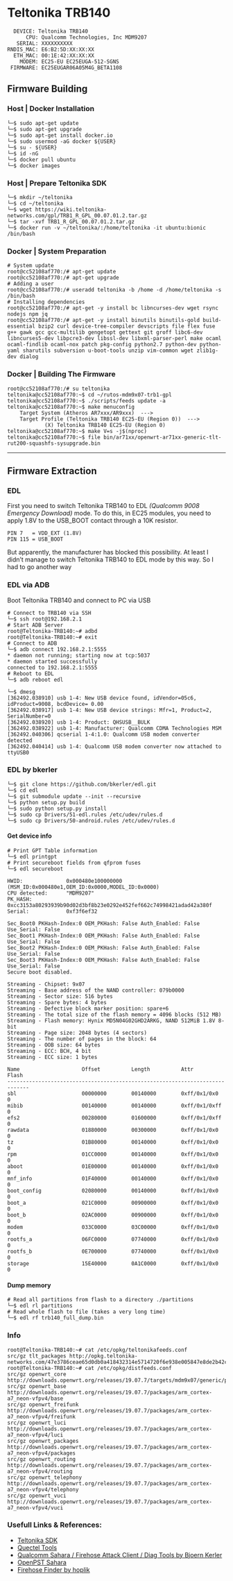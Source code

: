 # Teltonika TRB140
```
  DEVICE: Teltonika TRB140
      CPU: Qualcomm Technologies, Inc MDM9207
   SERIAL: XXXXXXXXXX
RNDIS_MAC: E6:B2:5D:XX:XX:XX
  ETH_MAC: 00:1E:42:XX:XX:XX
    MODEM: EC25-EU EC25EUGA-512-SGNS
 FIRMWARE: EC25EUGAR06A05M4G_BETA1108
 ```
## Firmware Building
### Host | Docker Installation
```
└─$ sudo apt-get update
└─$ sudo apt-get upgrade
└─$ sudo apt-get install docker.io
└─$ sudo usermod -aG docker ${USER}
└─$ su - ${USER}
└─$ id -nG
└─$ docker pull ubuntu
└─$ docker images
```
### Host | Prepare Teltonika SDK
```
└─$ mkdir ~/teltonika
└─$ cd ~/teltonika
└─$ wget https://wiki.teltonika-networks.com/gpl/TRB1_R_GPL_00.07.01.2.tar.gz
└─$ tar -xvf TRB1_R_GPL_00.07.01.2.tar.gz
└─$ docker run -v ~/teltonika/:/home/teltonika -it ubuntu:bionic /bin/bash
```
### Docker | System Preparation
```
# System update
root@cc52108af770:/# apt-get update
root@cc52108af770:/# apt-get upgrade
# Adding a user
root@cc52108af770:/# useradd teltonika -b /home -d /home/teltonika -s /bin/bash
# Installing dependencies
root@cc52108af770:/# apt-get -y install bc libncurses-dev wget rsync nodejs npm jq
root@cc52108af770:/# apt-get -y install binutils binutils-gold build-essential bzip2 curl device-tree-compiler devscripts file flex fuse g++ gawk gcc gcc-multilib gengetopt gettext git groff libc6-dev libncurses5-dev libpcre3-dev libssl-dev libxml-parser-perl make ocaml ocaml-findlib ocaml-nox patch pkg-config python2.7 python-dev python-yaml sharutils subversion u-boot-tools unzip vim-common wget zlib1g-dev dialog
```
### Docker | Building The Firmware
```
root@cc52108af770:/# su teltonika
teltonika@cc52108af770:~$ cd ~/rutos-mdm9x07-trb1-gpl
teltonika@cc52108af770:~$ ./scripts/feeds update -a
teltonika@cc52108af770:~$ make menuconfig
	Target System (Atheros AR7xxx/AR9xxx)  --->
	Target Profile (Teltonika TRB140 EC25-EU (Region 0))  --->
	        (X) Teltonika TRB140 EC25-EU (Region 0)
teltonika@cc52108af770:~$ make V=s -j$(nproc)
teltonika@cc52108af770:~$ file bin/ar71xx/openwrt-ar71xx-generic-tlt-rut200-squashfs-sysupgrade.bin
```
---
 
## Firmware Extraction
### EDL
 First you need to switch Teltonika TRB140 to EDL _(Qualcomm 9008 Emergency Download)_ mode.
 To do this, in EC25 modules, you need to apply 1.8V to the USB_BOOT contact through a 10K resistor.
 ``` 
 PIN 7   = VDD_EXT (1.8V)
 PIN 115 = USB_BOOT
 ```
 But apparently, the manufacturer has blocked this possibility. At least I didn’t manage to switch Teltonika TRB140 to EDL mode by this way.
 So I had to go another way
### EDL via ADB
 Boot Teltonika TRB140 and connect to PC via USB
```
# Connect to TRB140 via SSH
└─$ ssh root@192.168.2.1
# Start ADB Server
root@Teltonika-TRB140:~# adbd
root@Teltonika-TRB140:~# exit
# Connect to ADB
└─$ adb connect 192.168.2.1:5555
* daemon not running; starting now at tcp:5037
* daemon started successfully
connected to 192.168.2.1:5555
# Reboot to EDL
└─$ adb reboot edl
```
```
└─$ dmesg
[362492.038910] usb 1-4: New USB device found, idVendor=05c6, idProduct=9008, bcdDevice= 0.00
[362492.038917] usb 1-4: New USB device strings: Mfr=1, Product=2, SerialNumber=0
[362492.038920] usb 1-4: Product: QHSUSB__BULK
[362492.038922] usb 1-4: Manufacturer: Qualcomm CDMA Technologies MSM
[362492.040306] qcserial 1-4:1.0: Qualcomm USB modem converter detected
[362492.040414] usb 1-4: Qualcomm USB modem converter now attached to ttyUSB0
```
### EDL by bkerler
```
└─$ git clone https://github.com/bkerler/edl.git
└─$ cd edl
└─$ git submodule update --init --recursive
└─$ python setup.py build
└─$ sudo python setup.py install
└─$ sudo cp Drivers/51-edl.rules /etc/udev/rules.d
└─$ sudo cp Drivers/50-android.rules /etc/udev/rules.d
```
#### Get device info
```
# Print GPT Table information
└─$ edl printgpt
# Print secureboot fields from qfprom fuses
└─$ edl secureboot
```
```
HWID:              0x000480e100000000 (MSM_ID:0x000480e1,OEM_ID:0x0000,MODEL_ID:0x0000)
CPU detected:      "MDM9207"
PK_HASH:           0xcc3153a80293939b90d02d3bf8b23e0292e452fef662c74998421adad42a380f
Serial:            0xf3f6ef32

Sec_Boot0 PKHash-Index:0 OEM_PKHash: False Auth_Enabled: False Use_Serial: False
Sec_Boot1 PKHash-Index:0 OEM_PKHash: False Auth_Enabled: False Use_Serial: False
Sec_Boot2 PKHash-Index:0 OEM_PKHash: False Auth_Enabled: False Use_Serial: False
Sec_Boot3 PKHash-Index:0 OEM_PKHash: False Auth_Enabled: False Use_Serial: False
Secure boot disabled.

Streaming - Chipset: 9x07
Streaming - Base address of the NAND controller: 079b0000
Streaming - Sector size: 516 bytes
Streaming - Spare bytes: 4 bytes
Streaming - Defective block marker position: spare+6
Streaming - The total size of the flash memory = 4096 blocks (512 MB)
Streaming - Flash memory: Hynix MD5N04G02GHD2ARKG, NAND 512MiB 1.8V 8-bit
Streaming - Page size: 2048 bytes (4 sectors)
Streaming - The number of pages in the block: 64
Streaming - OOB size: 64 bytes
Streaming - ECC: BCH, 4 bit
Streaming - ЕСС size: 1 bytes

Name                    Offset          Length          Attr            Flash
-----------------------------------------------------------------------------
sbl                     00000000        00140000        0xff/0x1/0x0    0
mibib                   00140000        00140000        0xff/0x1/0xff   0
efs2                    00280000        01600000        0xff/0x1/0xff   0
rawdata                 01880000        00300000        0xff/0x1/0x0    0
tz                      01B80000        00140000        0xff/0x1/0x0    0
rpm                     01CC0000        00140000        0xff/0x1/0x0    0
aboot                   01E00000        00140000        0xff/0x1/0x0    0
mnf_info                01F40000        00140000        0xff/0x1/0x0    0
boot_config             02080000        00140000        0xff/0x1/0x0    0
boot_a                  021C0000        00900000        0xff/0x1/0x0    0
boot_b                  02AC0000        00900000        0xff/0x1/0x0    0
modem                   033C0000        03C00000        0xff/0x1/0x0    0
rootfs_a                06FC0000        07740000        0xff/0x1/0x0    0
rootfs_b                0E700000        07740000        0xff/0x1/0x0    0
storage                 15E40000        0A1C0000        0xff/0x1/0x0    0
```
#### Dump memory
```
# Read all partitions from flash to a directory ./partitions
└─$ edl rl partitions
# Read whole flash to file (takes a very long time)
└─$ edl rf trb140_full_dump.bin
```

### Info
```
root@Teltonika-TRB140:~# cat /etc/opkg/teltonikafeeds.conf 
src/gz tlt_packages http://opkg.teltonika-networks.com/47e3786ceae65d0db0a418432314e5714720f6e938e005847e8de2b42c62bb13
root@Teltonika-TRB140:~# cat /etc/opkg/distfeeds.conf 
src/gz openwrt_core http://downloads.openwrt.org/releases/19.07.7/targets/mdm9x07/generic/packages
src/gz openwrt_base http://downloads.openwrt.org/releases/19.07.7/packages/arm_cortex-a7_neon-vfpv4/base
src/gz openwrt_freifunk http://downloads.openwrt.org/releases/19.07.7/packages/arm_cortex-a7_neon-vfpv4/freifunk
src/gz openwrt_luci http://downloads.openwrt.org/releases/19.07.7/packages/arm_cortex-a7_neon-vfpv4/luci
src/gz openwrt_packages http://downloads.openwrt.org/releases/19.07.7/packages/arm_cortex-a7_neon-vfpv4/packages
src/gz openwrt_routing http://downloads.openwrt.org/releases/19.07.7/packages/arm_cortex-a7_neon-vfpv4/routing
src/gz openwrt_telephony http://downloads.openwrt.org/releases/19.07.7/packages/arm_cortex-a7_neon-vfpv4/telephony
src/gz openwrt_vuci http://downloads.openwrt.org/releases/19.07.7/packages/arm_cortex-a7_neon-vfpv4/vuci
```


### Usefull Links & References:
- [Teltonika SDK](https://wiki.teltonika-networks.com/view/Software_Development_Kit)
- [Quectel Tools](https://www.quectel.com/ProductDownload/EC20.zip)
- [Qualcomm Sahara / Firehose Attack Client / Diag Tools by Bjoern Kerler](https://github.com/bkerler/edl)
- [OpenPST Sahara](https://github.com/openpst/sahara)
- [Firehose Finder by hoplik](https://github.com/hoplik/Firehose-Finder)
